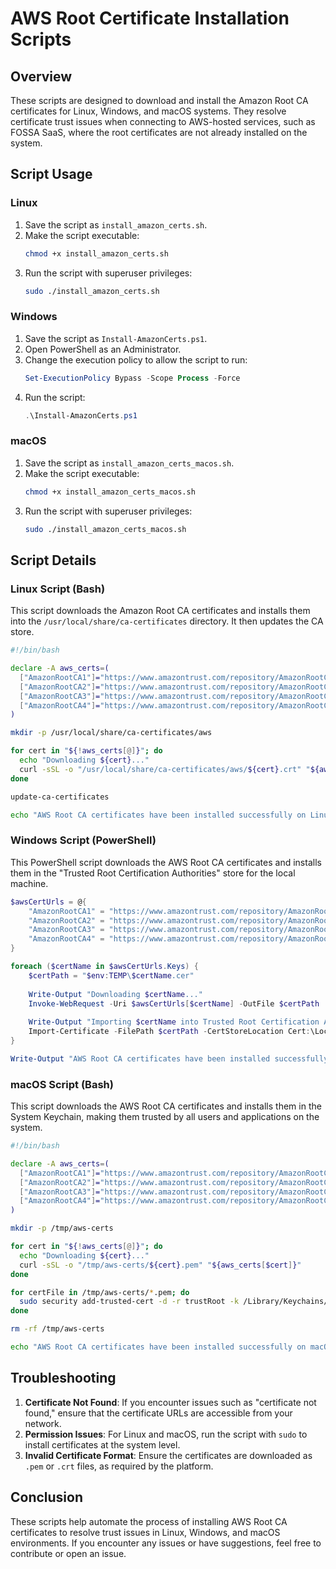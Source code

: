 # AWS Root Certificate Installation Scripts

## Overview
These scripts are designed to download and install the Amazon Root CA certificates for Linux, Windows, and macOS systems. They resolve certificate trust issues when connecting to AWS-hosted services, such as FOSSA SaaS, where the root certificates are not already installed on the system.

## Script Usage

### Linux

1. Save the script as `install_amazon_certs.sh`.
2. Make the script executable:
   ```bash
   chmod +x install_amazon_certs.sh
   ```
3. Run the script with superuser privileges:
   ```bash
   sudo ./install_amazon_certs.sh
   ```

### Windows

1. Save the script as `Install-AmazonCerts.ps1`.
2. Open PowerShell as an Administrator.
3. Change the execution policy to allow the script to run:
   ```powershell
   Set-ExecutionPolicy Bypass -Scope Process -Force
   ```
4. Run the script:
   ```powershell
   .\Install-AmazonCerts.ps1
   ```

### macOS

1. Save the script as `install_amazon_certs_macos.sh`.
2. Make the script executable:
   ```bash
   chmod +x install_amazon_certs_macos.sh
   ```
3. Run the script with superuser privileges:
   ```bash
   sudo ./install_amazon_certs_macos.sh
   ```

## Script Details

### Linux Script (Bash)
This script downloads the Amazon Root CA certificates and installs them into the `/usr/local/share/ca-certificates` directory. It then updates the CA store.

```bash
#!/bin/bash

declare -A aws_certs=(
  ["AmazonRootCA1"]="https://www.amazontrust.com/repository/AmazonRootCA1.pem"
  ["AmazonRootCA2"]="https://www.amazontrust.com/repository/AmazonRootCA2.pem"
  ["AmazonRootCA3"]="https://www.amazontrust.com/repository/AmazonRootCA3.pem"
  ["AmazonRootCA4"]="https://www.amazontrust.com/repository/AmazonRootCA4.pem"
)

mkdir -p /usr/local/share/ca-certificates/aws

for cert in "${!aws_certs[@]}"; do
  echo "Downloading ${cert}..."
  curl -sSL -o "/usr/local/share/ca-certificates/aws/${cert}.crt" "${aws_certs[$cert]}"
done

update-ca-certificates

echo "AWS Root CA certificates have been installed successfully on Linux."
```

### Windows Script (PowerShell)
This PowerShell script downloads the AWS Root CA certificates and installs them in the "Trusted Root Certification Authorities" store for the local machine.

```powershell
$awsCertUrls = @{
    "AmazonRootCA1" = "https://www.amazontrust.com/repository/AmazonRootCA1.pem"
    "AmazonRootCA2" = "https://www.amazontrust.com/repository/AmazonRootCA2.pem"
    "AmazonRootCA3" = "https://www.amazontrust.com/repository/AmazonRootCA3.pem"
    "AmazonRootCA4" = "https://www.amazontrust.com/repository/AmazonRootCA4.pem"
}

foreach ($certName in $awsCertUrls.Keys) {
    $certPath = "$env:TEMP\$certName.cer"
    
    Write-Output "Downloading $certName..."
    Invoke-WebRequest -Uri $awsCertUrls[$certName] -OutFile $certPath
    
    Write-Output "Importing $certName into Trusted Root Certification Authorities..."
    Import-Certificate -FilePath $certPath -CertStoreLocation Cert:\LocalMachine\Root -Verbose
}

Write-Output "AWS Root CA certificates have been installed successfully on Windows."
```

### macOS Script (Bash)
This script downloads the AWS Root CA certificates and installs them in the System Keychain, making them trusted by all users and applications on the system.

```bash
#!/bin/bash

declare -A aws_certs=(
  ["AmazonRootCA1"]="https://www.amazontrust.com/repository/AmazonRootCA1.pem"
  ["AmazonRootCA2"]="https://www.amazontrust.com/repository/AmazonRootCA2.pem"
  ["AmazonRootCA3"]="https://www.amazontrust.com/repository/AmazonRootCA3.pem"
  ["AmazonRootCA4"]="https://www.amazontrust.com/repository/AmazonRootCA4.pem"
)

mkdir -p /tmp/aws-certs

for cert in "${!aws_certs[@]}"; do
  echo "Downloading ${cert}..."
  curl -sSL -o "/tmp/aws-certs/${cert}.pem" "${aws_certs[$cert]}"
done

for certFile in /tmp/aws-certs/*.pem; do
  sudo security add-trusted-cert -d -r trustRoot -k /Library/Keychains/System.keychain "$certFile"
done

rm -rf /tmp/aws-certs

echo "AWS Root CA certificates have been installed successfully on macOS."
```

## Troubleshooting

1. **Certificate Not Found**: If you encounter issues such as "certificate not found," ensure that the certificate URLs are accessible from your network.
2. **Permission Issues**: For Linux and macOS, run the script with `sudo` to install certificates at the system level.
3. **Invalid Certificate Format**: Ensure the certificates are downloaded as `.pem` or `.crt` files, as required by the platform.

## Conclusion

These scripts help automate the process of installing AWS Root CA certificates to resolve trust issues in Linux, Windows, and macOS environments. If you encounter any issues or have suggestions, feel free to contribute or open an issue.
